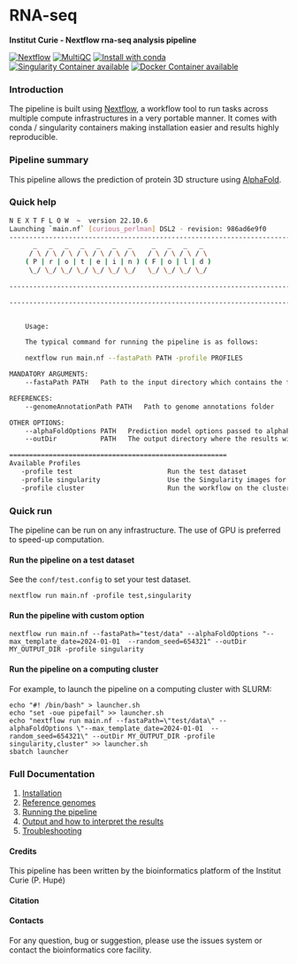 # RNA-seq 

**Institut Curie - Nextflow rna-seq analysis pipeline**

[![Nextflow](https://img.shields.io/badge/nextflow-%E2%89%A520.10.0-brightgreen.svg)](https://www.nextflow.io/)
[![MultiQC](https://img.shields.io/badge/MultiQC-1.11-blue.svg)](https://multiqc.info/)
[![Install with conda](https://img.shields.io/badge/install%20with-conda-brightgreen.svg)](https://conda.anaconda.org/anaconda)
[![Singularity Container available](https://img.shields.io/badge/singularity-available-7E4C74.svg)](https://singularity.lbl.gov/)
[![Docker Container available](https://img.shields.io/badge/docker-available-003399.svg)](https://www.docker.com/)


### Introduction

The pipeline is built using [Nextflow](https://www.nextflow.io), a workflow tool to run tasks across multiple compute infrastructures in a very portable manner. 
It comes with conda / singularity containers making installation easier and results highly reproducible.


### Pipeline summary

This pipeline allows the prediction of protein 3D structure using [AlphaFold](https://github.com/google-deepmind/alphafold/).

### Quick help

```bash
N E X T F L O W  ~  version 22.10.6
Launching `main.nf` [curious_perlman] DSL2 - revision: 986ad6e9f0
------------------------------------------------------------------------
      _   _   _   _   _   _   _     _   _   _   _  
     / \ / \ / \ / \ / \ / \ / \   / \ / \ / \ / \ 
    ( P | r | o | t | e | i | n ) ( F | o | l | d )
     \_/ \_/ \_/ \_/ \_/ \_/ \_/   \_/ \_/ \_/ \_/ 
    
------------------------------------------------------------------------

------------------------------------------------------------------------


    Usage:

    The typical command for running the pipeline is as follows:

    nextflow run main.nf --fastaPath PATH -profile PROFILES

MANDATORY ARGUMENTS:
    --fastaPath PATH   Path to the input directory which contains the fasta files

REFERENCES:
    --genomeAnnotationPath PATH   Path to genome annotations folder

OTHER OPTIONS:
    --alphaFoldOptions PATH   Prediction model options passed to alphaFold (all options must be passed at once surrounded with quotes)
    --outDir           PATH   The output directory where the results will be saved

=======================================================
Available Profiles
   -profile test                        Run the test dataset
   -profile singularity                 Use the Singularity images for each process. Use `--singularityPath` to define the insallation path
   -profile cluster                     Run the workflow on the cluster, instead of locally

```

### Quick run

The pipeline can be run on any infrastructure. The use of GPU is preferred to speed-up computation.

#### Run the pipeline on a test dataset

See the `conf/test.config` to set your test dataset.

```
nextflow run main.nf -profile test,singularity
```

#### Run the pipeline with custom option

```
nextflow run main.nf --fastaPath="test/data" --alphaFoldOptions "--max_template_date=2024-01-01  --random_seed=654321" --outDir MY_OUTPUT_DIR -profile singularity
```

#### Run the pipeline on a computing cluster

For example, to launch the pipeline on a computing cluster with SLURM:

```
echo "#! /bin/bash" > launcher.sh
echo "set -oue pipefail" >> launcher.sh
echo "nextflow run main.nf --fastaPath=\"test/data\" --alphaFoldOptions \"--max_template_date=2024-01-01  --random_seed=654321\" --outDir MY_OUTPUT_DIR -profile singularity,cluster" >> launcher.sh
sbatch launcher
```


### Full Documentation

1. [Installation](docs/installation.md)
2. [Reference genomes](docs/referenceGenomes.md)
3. [Running the pipeline](docs/usage.md)
4. [Output and how to interpret the results](docs/output.md)
5. [Troubleshooting](docs/troubleshooting.md)

#### Credits

This pipeline has been written by the bioinformatics platform of the Institut Curie (P. Hupé)

#### Citation

#### Contacts

For any question, bug or suggestion, please use the issues system or contact the bioinformatics core facility.
